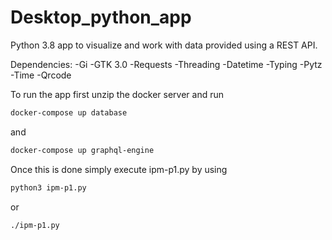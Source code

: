 # Desktop_python_app
 Python 3.8 app to visualize and work with data provided using a REST API.
 
 Dependencies:
  -Gi
  -GTK 3.0
  -Requests
  -Threading
  -Datetime
  -Typing
  -Pytz
  -Time
  -Qrcode

To run the app first unzip the docker server and run 
```bash
docker-compose up database 
```
and 
```bash
docker-compose up graphql-engine
```
Once this is done simply execute ipm-p1.py by using 
```bash
python3 ipm-p1.py
```
or
```bash
./ipm-p1.py
```
